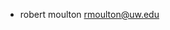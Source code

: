 - robert moulton <rmoulton@uw.edu>

<!---
rmoultonuw/rmoultonuw is a ✨ special ✨ repository because its `README.md` (this file) appears on your GitHub profile.
You can click the Preview link to take a look at your changes.
--->
